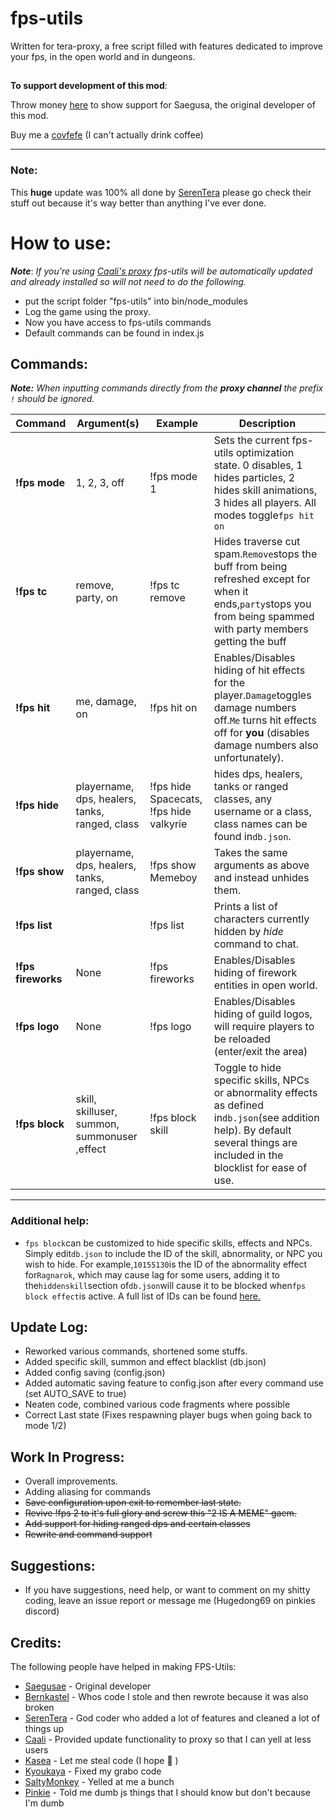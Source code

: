 # fps-utils

  Written for tera-proxy, a free script filled with features dedicated to improve your fps, in the open world and in dungeons.
  
  ##
  
  **To support development of this mod**:
  
  Throw money [here](https://www.patreon.com/saegusa) to show support for Saegusa, the original developer of this mod.
  
  Buy me a [covfefe](https://ko-fi.com/codeagon) (I can't actually drink coffee)
  ****

### Note:
This **huge** update was 100% all done by [SerenTera](https://github.com/SerenTera) please go check their stuff out because it's way better than anything I've ever done.

# How to use:
***Note***: *If you're using [Caali's proxy](https://discord.gg/maqBmJV) fps-utils will be automatically updated and already installed so will not need to do the following.*
* put the script folder "fps-utils" into bin/node_modules
* Log the game using the proxy.
* Now you have access to fps-utils commands
* Default commands can be found in index.js

## Commands:
***Note:*** *When inputting commands directly from the **proxy channel**  the prefix `!` should be ignored.*

Command | Argument(s) | Example | Description
---|---|---|---
**!fps mode** | 1, 2, 3, off | !fps mode 1| Sets the current fps-utils optimization state. 0 disables, 1 hides particles, 2 hides skill animations, 3 hides all players. All modes toggle`fps hit on`
**!fps tc** | remove, party, on | !fps tc remove | Hides traverse cut spam.`Remove`stops the buff from being refreshed except for when it ends,`party`stops you from being spammed with party members getting the buff
**!fps hit** | me, damage, on | !fps hit on | Enables/Disables hiding of hit effects for the player.`Damage`toggles damage numbers off.`Me` turns hit effects off for **you** (disables damage numbers also unfortunately).
**!fps hide** | playername, dps, healers, tanks, ranged, class | !fps hide Spacecats, !fps hide valkyrie |hides dps, healers, tanks or ranged classes, any username or a class, class names can be found in`db.json`.
**!fps show** | playername, dps, healers, tanks, ranged, class| !fps show Memeboy | Takes the same arguments as above and instead unhides them.
**!fps list** |  | !fps list |  Prints a list of characters currently hidden by *hide* command to chat.
**!fps fireworks** | None | !fps fireworks | Enables/Disables hiding of firework entities in open world.
**!fps logo** | None | !fps logo | Enables/Disables hiding of guild logos, will require players to be reloaded (enter/exit the area)
**!fps block**| skill, skilluser, summon, summonuser ,effect| !fps block skill| Toggle to hide specific skills, NPCs or abnormality effects as defined in`db.json`(see addition help). By default several things are included in the blocklist for ease of use.
****

### Additional help:
 - `fps block`can be customized to hide specific skills, effects and NPCs. Simply edit`db.json` to include the ID of the skill, abnormality, or NPC you wish to hide. For example,`10155130`is the ID of the abnormality effect for`Ragnarok`, which may cause lag for some users, adding it to the`hiddenskill`section of`db.json`will cause it to be blocked when`fps block effect`is active.  A full list of IDs can be found [here.](https://github.com/neowutran/TeraDpsMeterData/tree/7194b31b111c48963618067d32ae7cfeab9675bb)
## Update Log:
- Reworked various commands, shortened some stuffs.
- Added specific skill, summon and effect blacklist (db.json)
- Added config saving (config.json)
- Added automatic saving feature to config.json after every command use (set AUTO_SAVE to true)
- Neaten code, combined various code fragments where possible
- Correct Last state (Fixes respawning player bugs when going back to mode 1/2)
## Work In Progress:
* Overall improvements.
* Adding aliasing for commands
* ~~Save configuration upon exit to remember last state.~~
* ~~Revive !fps 2 to it's full glory and screw this "2 IS A MEME" gaem.~~
* ~~Add support for hiding ranged dps and certain classes~~
* ~~Rewrite and command support~~

## Suggestions:
* If you have suggestions, need help, or want to comment on my shitty coding, leave an issue report or message me (Hugedong69 on pinkies discord)

## Credits: 
The following people have helped in making FPS-Utils:
- [Saegusae](https://github.com/Saegusae/) - Original developer
- [Bernkastel](https://github.com/Bernkastel-0/) - Whos code I stole and then rewrote because it was also broken
- [SerenTera](https://github.com/SerenTera) - God coder who added a lot of features and cleaned a lot of things up
- [Caali](https://github.com/hackerman-caali/) - Provided update functionality to proxy so that I can yell at less users
- [Kasea](https://github.com/Kaseaa/) - Let me steal code (I hope :eyes: )
- [Kyoukaya](https://github.com/kyoukaya) - Fixed my grabo code
- [SaltyMonkey](https://github.com/SaltyMonkey) - Yelled at me a bunch
- [Pinkie](https://github.com/pinkipi/) - Told me dumb js things that I should know but don't because I'm dumb
